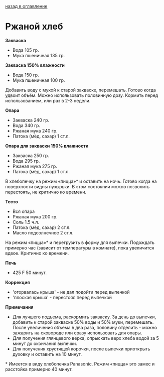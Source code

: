     
[назад в оглавление](../content.md)
# Ржаной хлеб

**Закваска**
- Вода 105 гр.
- Мука пшеничная 135 гр.

**Закваска 150% влажности**
- Вода 150 гр.
- Мука пшеничная 100 гр.

Добавить воду с мукой к старой закваске, перемешать. Готово когда удвоит объём. 
Можно использовать половинную дозу. Кормить перед использованием, 
или раз в 2-3 недели.

**Опара**
- Закваска 240 гр.
- Вода 340 гр.
- Ржаная мука 240 гр.
- Патока (мёд, сахар) 1 ст.л.

**Опара для закваски 150% влажности**
- Закваска 250 гр.
- Вода 295 гр.
- Ржаная мука 275 гр.
- Патока (мёд, сахар) 1 ст.л.

В хлебопечку на режим «пицца»* и оставить на ночь. Готово когда на поверхности
видны пузырьки. В этом состоянии можно позволить перестоять, не критично ко времени.

**Тесто**
- Вся опара
- Ржаная мука 200 гр.
- Соль 1.5 ч.л.
- Патока (мёд, сахар) 2 ст.л.
- Масло подсолнечное 2 ст.л.

На режим «пицца»* и перегрузить в форму для выпечки. Подождать примерно час 
(зависит от температуры в комнате), пока увеличится вдвое. Критично ко времени.

**Печь**
- 425 F 50 минут.

**Коррекция**
- 'оторвалась крыша' - не дал подойти перед выпечкой
- 'плоская крыша' - перестоял перед выпечкой

**Примечания**

- Для лучшего подъема, раскормить закваску. За день до выпечки, добавить к старой закваске
  50% воды и 50% муки, перемешать. После увеличения объема в два раза, половину отделить -
  можно зажарить на сковороде или сразу использовать для опары.
- Для получения глянцевого верха, опрыскать верх хлеба водой за 5 минут до окончания выпечки.
- Для получения хрустящей корочки, после выпечки приоткрыть духовку и оставить на 10 минут.

\* Имеется в виду хлебопечка Panasonic. Режим «пицца» это замес и расстойка 
примерно 40 минут.
